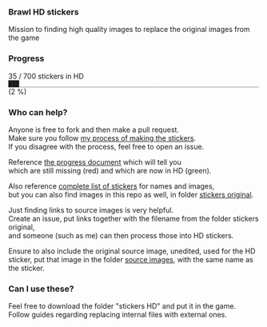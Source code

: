 ### Brawl HD stickers
Mission to finding high quality images to replace the original images from the game

### Progress
35 / 700 stickers in HD  
`███___________________________________________________________________` (2 %)

### Who can help?
Anyone is free to fork and then make a pull request.  
Make sure you follow [my process of making the stickers](/process.diff).  
If you disagree with the process, feel free to open an issue.

Reference [the progress document](progress.diff) which will tell you  
which are still missing (red) and which are now in HD (green).

Also reference [complete list of stickers](https://www.ssbwiki.com/List_of_stickers_(complete_list)) for names and images,  
but you can also find images in this repo as well, in folder [stickers original](/stickers%20original).

Just finding links to source images is very helpful.  
Create an issue, put links together with the filename from the folder stickers original,  
and someone (such as me) can then process those into HD stickers.

Ensure to also include the original source image, unedited, used for the HD sticker,
put that image in the folder [source images](/source%20images), with the same name as the sticker.

### Can I use these?
Feel free to download the folder "stickers HD" and put it in the game.  
Follow guides regarding replacing internal files with external ones.